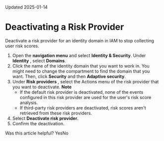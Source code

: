 Updated 2025-01-14
# Deactivating a Risk Provider
Deactivate a risk provider for an identity domain in IAM to stop collecting user risk scores.
  1. Open the **navigation menu** and select **Identity & Security**. Under **Identity** , select **Domains**. 
  2. Click the name of the identity domain that you want to work in. You might need to change the compartment to find the domain that you want. Then, click **Security** and then **Adaptive security**.
  3. Under **Risk providers** , select the Actions menu of the risk provider that you want to deactivate.
**Note**
     * If the default risk provider is deactivated, none of the events configured in this risk provider are used for the user's risk score analysis.
     * If third-party risk providers are deactivated, risk scores aren't retrieved from these risk providers.
  4. Select **Deactivate risk provider**.
  5. Confirm the deactivation.


Was this article helpful?
YesNo


